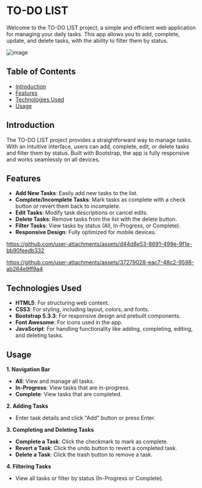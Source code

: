 # TO-DO LIST

Welcome to the TO-DO LIST project, a simple and efficient web application for managing your daily tasks. This app allows you to add, complete, update, and delete tasks, with the ability to filter them by status.

![image](https://github.com/user-attachments/assets/bc9483f1-d510-4c11-931f-1c57c60c3996)

## Table of Contents

- [Introduction](#introduction)
- [Features](#features)
- [Technologies Used](#technologies-used)
- [Usage](#usage)

## Introduction
The TO-DO LIST project provides a straightforward way to manage tasks. With an intuitive interface, users can add, complete, edit, or delete tasks and filter them by status. Built with Bootstrap, the app is fully responsive and works seamlessly on all devices.

## Features
- **Add New Tasks**: Easily add new tasks to the list.
- **Complete/Incomplete Tasks**: Mark tasks as complete with a check button or revert them back to incomplete.
- **Edit Tasks**: Modify task descriptions or cancel edits.
- **Delete Tasks**: Remove tasks from the list with the delete button.
- **Filter Tasks**: View tasks by status (All, In-Progress, or Complete).
- **Responsive Design**: Fully optimized for mobile devices.


https://github.com/user-attachments/assets/d44d8e53-8691-499e-9f1e-bb90feedb332

https://github.com/user-attachments/assets/37279028-eac7-48c2-9598-ab264e9ff9a4


## Technologies Used
- **HTML5**: For structuring web content.
- **CSS3**: For styling, including layout, colors, and fonts.
- **Bootstrap 5.3.3**: For responsive design and prebuilt components.
- **Font Awesome**: For icons used in the app.
- **JavaScript**: For handling functionality like adding, completing, editing, and deleting tasks.

## Usage
**1. Navigation Bar**

- **All**: View and manage all tasks.
- **In-Progress**: View tasks that are in-progress.
- **Complete**: View tasks that are completed.

**2. Adding Tasks**
- Enter task details and click "Add" button or press Enter.

**3. Completing and Deleting Tasks**
- **Complete a Task**: Click the checkmark to mark as complete.
- **Revert a Task**: Click the undo button to revert a completed task.
- **Delete a Task**: Click the trash button to remove a task.

**4. Filtering Tasks**
- View all tasks or filter by status (In-Progress or Complete).
